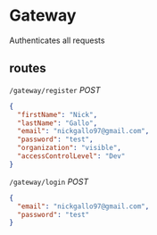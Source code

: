 # Gateway

Authenticates all requests

## routes

`/gateway/register`
*POST*
```json
{
  "firstName": "Nick",
  "lastName": "Gallo",
  "email": "nickgallo97@gmail.com",
  "password": "test",
  "organization": "visible",
  "accessControlLevel": "Dev"
}
```

`/gateway/login`
*POST*
```json
{
  "email": "nickgallo97@gmail.com",
  "password": "test"
}
```
